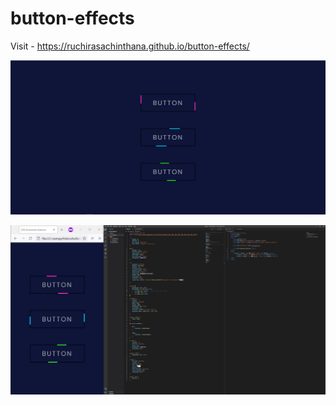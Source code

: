 # button-effects

Visit - https://ruchirasachinthana.github.io/button-effects/
 
![Screenshot](https://raw.githubusercontent.com/RuchiraSachinthana/button-effects/main/img/Capture2.JPG)

![Screenshot](https://raw.githubusercontent.com/RuchiraSachinthana/button-effects/main/img/Capture.JPG)
